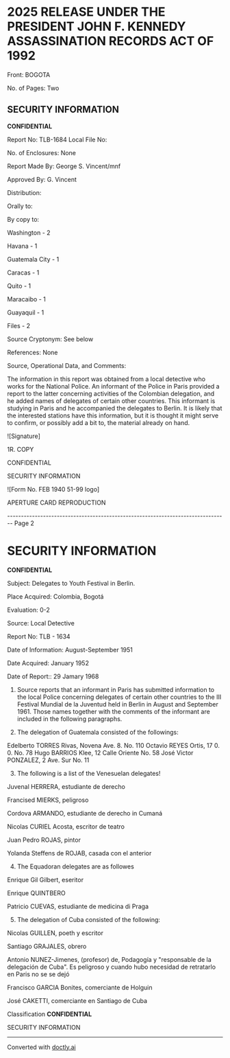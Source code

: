 # 2025 RELEASE UNDER THE PRESIDENT JOHN F. KENNEDY ASSASSINATION RECORDS ACT OF 1992

Front: BOGOTA

No. of Pages: Two

## SECURITY INFORMATION

**CONFIDENTIAL**

Report No: TLB-1684 Local File No:

No. of Enclosures: None

Report Made By: George S. Vincent/mnf

Approved By: G. Vincent

Distribution:

Orally to:

By copy to:

Washington - 2

Havana - 1

Guatemala City - 1

Caracas - 1

Quito - 1

Maracaibo - 1

Guayaquil - 1

Files - 2

Source Cryptonym: See below

References: None

Source, Operational Data, and Comments:

The information in this report was obtained from a local detective who works for the National Police. An informant of the Police in Paris provided a report to the latter concerning activities of the Colombian delegation, and he added names of delegates of certain other countries. This informant is studying in Paris and he accompanied the delegates to Berlin. It is likely that the interested stations have this information, but it is thought it might serve to confirm, or possibly add a bit to, the material already on hand.

![Signature]

1R. COPY

CONFIDENTIAL

SECURITY INFORMATION

![Form No. FEB 1940 51-99 logo]

APERTURE CARD REPRODUCTION


-------------------------------------------------------------------------------- Page 2

# SECURITY INFORMATION

**CONFIDENTIAL**

Subject: Delegates to Youth Festival
in Berlin.

Place Acquired: Colombia, Bogotá

Evaluation: 0-2

Source: Local Detective

Report No: TLB - 1634

Date of Information: August-September 1951

Date Acquired: January 1952

Date of Report:: 29 Jamary 1968

1.  Source reports that an informant in Paris has submitted information to the local Police concerning delegates of certain other countries to the III Festival Mundial de la Juventud held in Berlin in August and September 1961. Those names together with the comments of the informant are included in the following paragraphs.

2.  The delegation of Guatemala consisted of the followings:

Edelberto TORRES Rivas, Novena Ave. 8. No. 110
Octavio REYES Ortis, 17 0. 0. No. 78
Hugo BARRIOS Klee, 12 Calle Oriente No. 58
José Victor PONZALEZ, 2 Ave. Sur No. 11

3.  The following is a list of the Venesuelan delegates!

Juvenal HERRERA, estudiante de derecho

Francised MIERKS, peligroso

Cordova ARMANDO, estudiante de derecho in Cumaná

Nicolas CURIEL Acosta, escritor de teatro

Juan Pedro ROJAS, pintor

Yolanda Steffens de ROJAB, casada con el anterior

4.  The Equadoran delegates are as followes

Enrique Gil Gilbert, eseritor

Enrique QUINTBERO

Patricio CUEVAS, estudiante de medicina di Praga

5.  The delegation of Cuba consisted of the following:

Nicolas GUILLEN, poeth y escritor

Santiago GRAJALES, obrero

Antonio NUNEZ-Jimenes, (profesor) de, Podagogía y "responsable de la delegación de Cuba". Es peligroso y cuando hubo necesidad de retratarlo en Paris no se se dejó

Francisco GARCIA Bonites, comerciante de Holguin

José CAKETTI, comerciante en Santiago de Cuba

Classification **CONFIDENTIAL**

SECURITY INFORMATION


---
Converted with [doctly.ai](https://doctly.ai)